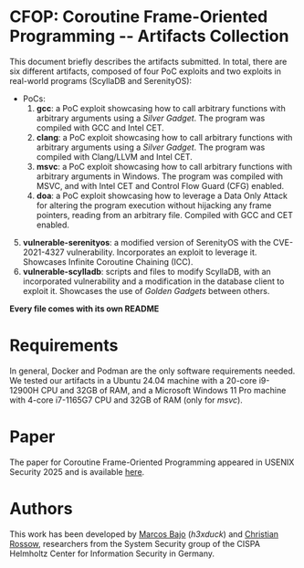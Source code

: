 # CFOP: Coroutine Frame-Oriented Programming -- Artifacts Collection
This document briefly describes the artifacts submitted.
In total, there are six different artifacts, composed of four PoC exploits and two exploits in real-world programs (ScyllaDB and SerenityOS):
* PoCs:
    1) **gcc**: a PoC exploit showcasing how to call arbitrary functions with arbitrary arguments using a *Silver Gadget*. The program was compiled with GCC and Intel CET.
    2) **clang**: a PoC exploit showcasing how to call arbitrary functions with arbitrary arguments using a *Silver Gadget*. The program was compiled with Clang/LLVM and Intel CET.
    3) **msvc**: a PoC exploit showcasing how to call arbitrary functions with arbitrary arguments in Windows. The program was compiled with MSVC, and with Intel CET and Control Flow Guard (CFG) enabled.
    4) **doa**: a PoC exploit showcasing how to leverage a Data Only Attack for altering the program execution without hijacking any frame pointers, reading from an arbitrary file. Compiled with GCC and CET enabled.
5) **vulnerable-serenityos**: a modified version of SerenityOS with the CVE-2021-4327 vulnerability. Incorporates an exploit to leverage it. Showcases Infinite Coroutine Chaining (ICC).
6) **vulnerable-scylladb**: scripts and files to modify ScyllaDB, with an incorporated vulnerability and a modification in the database client to exploit it. Showcases the use of *Golden Gadgets* between others.

**Every file comes with its own README**

# Requirements
In general, Docker and Podman are the only software requirements needed. 
We tested our artifacts in a Ubuntu 24.04 machine with a 20-core i9-12900H CPU and 32GB of RAM, and a Microsoft Windows 11 Pro machine with 4-core i7-1165G7 CPU and 32GB of RAM (only for *msvc*). 

# Paper
The paper for Coroutine Frame-Oriented Programming appeared in USENIX Security 2025 and is available [here](https://publications.cispa.de/articles/conference_contribution/Await_a_Second_Evading_Control_Flow_Integrity_by_Hijacking_C_Coroutines/28718642?file=53381996).

# Authors
This work has been developed by [Marcos Bajo](https://github.com/h3xduck) (*h3xduck*) and [Christian Rossow](https://github.com/crossow), researchers from the System Security group of the CISPA Helmholtz Center for Information Security in Germany.
